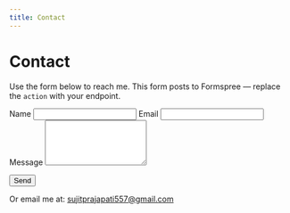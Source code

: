 ```yaml
---
title: Contact
---
```


# Contact

Use the form below to reach me. This form posts to Formspree — replace the `action` with your endpoint.

<form action="https://formspree.io/f/mgvzqdzb" method="POST">
  <label for="name">Name</label>
  <input id="name" name="name" required>
  <label for="email">Email</label>
  <input id="email" name="email" type="email" required>
  <label for="message">Message</label>
  <textarea id="message" name="message" rows="5" required></textarea>
  <p><button class="btn" type="submit">Send</button></p>
</form>
<p class="small">Or email me at: <a href="mailto:sujitprajapati557@gmail.com">sujitprajapati557@gmail.com</a></p>
